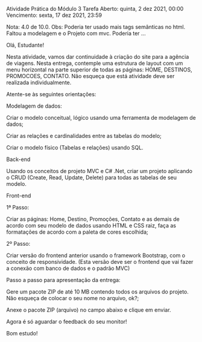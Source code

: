 Atividade Prática do Módulo 3 Tarefa
Aberto: quinta, 2 dez 2021, 00:00
Vencimento: sexta, 17 dez 2021, 23:59



Nota: 4.0 de 10.0.
Obs: Poderia ter usado mais tags semânticas no html. Faltou a modelagem e o Projeto com mvc. Poderia ter ...






Olá, Estudante! 

Nesta atividade, vamos dar continuidade à criação do site para a agência de viagens.  Nesta entrega, contemple uma estrutura de layout com um menu horizontal na parte superior de todas as páginas: HOME, DESTINOS, PROMOCOES, CONTATO. Não esqueça que está atividade deve ser realizada individualmente.  

Atente-se às seguintes orientações:  

Modelagem de dados:  

Criar o modelo conceitual, lógico usando uma ferramenta de modelagem de dados; 

Criar as relações e cardinalidades entre as tabelas do modelo; 

Criar o modelo físico (Tabelas e relações) usando SQL. 

 

Back-end  

Usando os conceitos de projeto MVC e C# .Net, criar um projeto aplicando o CRUD (Create, Read, Update, Delete) para todas as tabelas de seu modelo. 

 

 Front-end 

1ª Passo:  

Criar as páginas: Home, Destino, Promoções, Contato e as demais de acordo com seu modelo de dados usando HTML e CSS raiz, faça as formatações de acordo com a paleta de cores escolhida; 

2º Passo:  

Criar versão do frontend anterior usando o framework Bootstrap, com o conceito de responsividade. (Esta versão deve ser o frontend que vai fazer a conexão com banco de dados e o padrão MVC) 

  

Passo a passo para apresentação da entrega: 

Gere um pacote ZIP de até 10 MB contendo todos os arquivos do projeto. Não esqueça de colocar o seu nome no arquivo, ok?;  

Anexe o pacote ZIP (arquivo) no campo abaixo e clique em enviar.  

 

Agora é só aguardar o feedback do seu monitor!  

Bom estudo!

